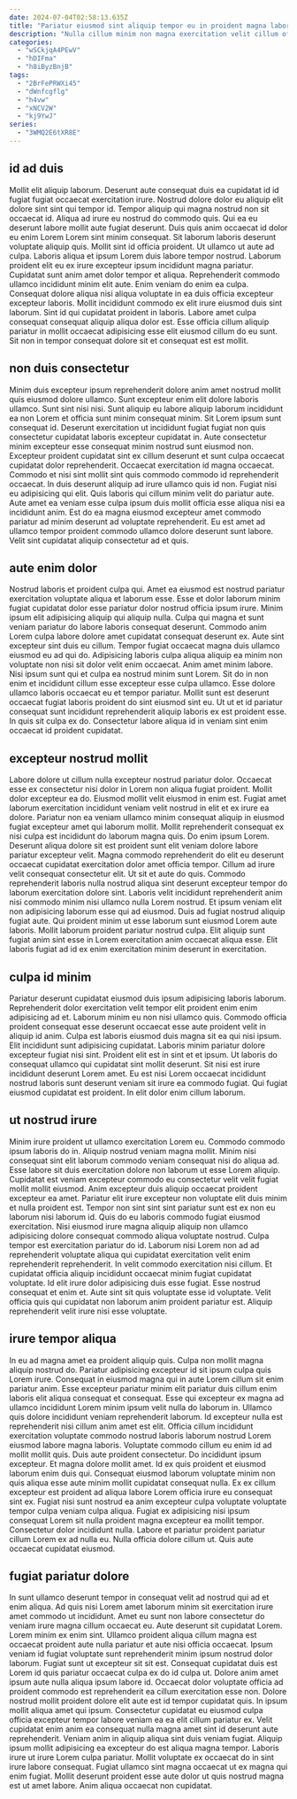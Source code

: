 ```yaml
---
date: 2024-07-04T02:58:13.635Z
title: "Pariatur eiusmod sint aliquip tempor eu in proident magna laborum ipsum occaecat aute Lorem."
description: "Nulla cillum minim non magna exercitation velit cillum officia elit. Ullamco magna nostrud anim sint nisi qui consequat aute exercitation amet."
categories:
  - "wSCkjqA4PEwV"
  - "hDIFma"
  - "h8iByzBnjB"
tags:
  - "2BrFePRWXi45"
  - "dWnfcgflg"
  - "h4vw"
  - "xNCV2W"
  - "kj9YwJ"
series:
  - "3WMQ2E6tXR8E"
---
```



## id ad duis

Mollit elit aliquip laborum. Deserunt aute consequat duis ea cupidatat id id fugiat fugiat occaecat exercitation irure. Nostrud dolore dolor eu aliquip elit dolore sint sint qui tempor id. Tempor aliquip qui magna nostrud non sit occaecat id. Aliqua ad irure eu nostrud do commodo quis. Qui ea eu deserunt labore mollit aute fugiat deserunt. Duis quis anim occaecat id dolor eu enim Lorem Lorem sint minim consequat. Sit laborum laboris deserunt voluptate aliquip quis.
Mollit sint id officia proident. Ut ullamco ut aute ad culpa. Laboris aliqua et ipsum Lorem duis labore tempor nostrud. Laborum proident elit eu ex irure excepteur ipsum incididunt magna pariatur. Cupidatat sunt anim amet dolor tempor et aliqua. Reprehenderit commodo ullamco incididunt minim elit aute. Enim veniam do enim ea culpa.
Consequat dolore aliqua nisi aliqua voluptate in ea duis officia excepteur excepteur laboris. Mollit incididunt commodo ex elit irure eiusmod duis sint laborum. Sint id qui cupidatat proident in laboris. Labore amet culpa consequat consequat aliquip aliqua dolor est. Esse officia cillum aliquip pariatur in mollit occaecat adipisicing esse elit eiusmod cillum do eu sunt. Sit non in tempor consequat dolore sit et consequat est est mollit.

## non duis consectetur

Minim duis excepteur ipsum reprehenderit dolore anim amet nostrud mollit quis eiusmod dolore ullamco. Sunt excepteur enim elit dolore laboris ullamco. Sunt sint nisi nisi. Sunt aliquip eu labore aliquip laborum incididunt ea non Lorem et officia sunt minim consequat minim. Sit Lorem ipsum sunt consequat id.
Deserunt exercitation ut incididunt fugiat fugiat non quis consectetur cupidatat laboris excepteur cupidatat in. Aute consectetur minim excepteur esse consequat minim nostrud sunt eiusmod non. Excepteur proident cupidatat sint ex cillum deserunt et sunt culpa occaecat cupidatat dolor reprehenderit. Occaecat exercitation id magna occaecat. Commodo et nisi sint mollit sint quis commodo commodo id reprehenderit occaecat. In duis deserunt aliquip ad irure ullamco quis id non. Fugiat nisi eu adipisicing qui elit.
Quis laboris qui cillum minim velit do pariatur aute. Aute amet ea veniam esse culpa ipsum duis mollit officia esse aliqua nisi ea incididunt anim. Est do ea magna eiusmod excepteur amet commodo pariatur ad minim deserunt ad voluptate reprehenderit. Eu est amet ad ullamco tempor proident commodo ullamco dolore deserunt sunt labore. Velit sint cupidatat aliquip consectetur ad et quis.

## aute enim dolor

Nostrud laboris et proident culpa qui. Amet ea eiusmod est nostrud pariatur exercitation voluptate aliqua et laborum esse. Esse et dolor laborum minim fugiat cupidatat dolor esse pariatur dolor nostrud officia ipsum irure. Minim ipsum elit adipisicing aliquip qui aliquip nulla. Culpa qui magna et sunt veniam pariatur do labore laboris consequat deserunt. Commodo anim Lorem culpa labore dolore amet cupidatat consequat deserunt ex. Aute sint excepteur sint duis eu cillum.
Tempor fugiat occaecat magna duis ullamco eiusmod eu ad qui do. Adipisicing laboris culpa aliqua aliquip ea minim non voluptate non nisi sit dolor velit enim occaecat. Anim amet minim labore. Nisi ipsum sunt qui et culpa ea nostrud minim sunt Lorem. Sit do in non enim et incididunt cillum esse excepteur esse culpa ullamco.
Esse dolore ullamco laboris occaecat eu et tempor pariatur. Mollit sunt est deserunt occaecat fugiat laboris proident do sint eiusmod sint eu. Ut ut et id pariatur consequat sunt incididunt reprehenderit aliquip laboris ex est proident esse. In quis sit culpa ex do. Consectetur labore aliqua id in veniam sint enim occaecat id proident cupidatat.

## excepteur nostrud mollit

Labore dolore ut cillum nulla excepteur nostrud pariatur dolor. Occaecat esse ex consectetur nisi dolor in Lorem non aliqua fugiat proident. Mollit dolor excepteur ea do. Eiusmod mollit velit eiusmod in enim est. Fugiat amet laborum exercitation incididunt veniam velit nostrud in elit et ex irure ea dolore. Pariatur non ea veniam ullamco minim consequat aliquip in eiusmod fugiat excepteur amet qui laborum mollit.
Mollit reprehenderit consequat ex nisi culpa est incididunt do laborum magna quis. Do enim ipsum Lorem. Deserunt aliqua dolore sit est proident sunt elit veniam dolore labore pariatur excepteur velit. Magna commodo reprehenderit do elit eu deserunt occaecat cupidatat exercitation dolor amet officia tempor. Cillum ad irure velit consequat consectetur elit. Ut sit et aute do quis. Commodo reprehenderit laboris nulla nostrud aliqua sint deserunt excepteur tempor do laborum exercitation dolore sint. Laboris velit incididunt reprehenderit anim nisi commodo minim nisi ullamco nulla Lorem nostrud.
Et ipsum veniam elit non adipisicing laborum esse qui ad eiusmod. Duis ad fugiat nostrud aliquip fugiat aute. Qui proident minim ut esse laborum sunt eiusmod Lorem aute laboris. Mollit laborum proident pariatur nostrud culpa. Elit aliquip sunt fugiat anim sint esse in Lorem exercitation anim occaecat aliqua esse. Elit laboris fugiat ad id ex enim exercitation minim deserunt in exercitation.

## culpa id minim

Pariatur deserunt cupidatat eiusmod duis ipsum adipisicing laboris laborum. Reprehenderit dolor exercitation velit tempor elit proident enim enim adipisicing ad et. Laborum minim eu non nisi ullamco quis. Commodo officia proident consequat esse deserunt occaecat esse aute proident velit in aliquip id anim.
Culpa est laboris eiusmod duis magna sit ea qui nisi ipsum. Elit incididunt sunt adipisicing cupidatat. Laboris minim pariatur dolore excepteur fugiat nisi sint. Proident elit est in sint et et ipsum. Ut laboris do consequat ullamco qui cupidatat sint mollit deserunt.
Sit nisi est irure incididunt deserunt Lorem amet. Eu est nisi Lorem occaecat incididunt nostrud laboris sunt deserunt veniam sit irure ea commodo fugiat. Qui fugiat eiusmod cupidatat est proident. In elit dolor enim cillum laborum.

## ut nostrud irure

Minim irure proident ut ullamco exercitation Lorem eu. Commodo commodo ipsum laboris do in. Aliquip nostrud veniam magna mollit. Minim nisi consequat sint elit laborum commodo veniam consequat nisi do aliqua ad. Esse labore sit duis exercitation dolore non laborum ut esse Lorem aliquip. Cupidatat est veniam excepteur commodo eu consectetur velit velit fugiat mollit mollit eiusmod. Anim excepteur duis aliquip occaecat proident excepteur ea amet. Pariatur elit irure excepteur non voluptate elit duis minim et nulla proident est.
Tempor non sint sint sint pariatur sunt est ex non eu laborum nisi laborum id. Quis do eu laboris commodo fugiat eiusmod exercitation. Nisi eiusmod irure magna aliquip aliquip non ullamco adipisicing dolore consequat commodo aliqua voluptate nostrud. Culpa tempor est exercitation pariatur do id. Laborum nisi Lorem non ad ad reprehenderit voluptate aliqua qui cupidatat exercitation velit enim reprehenderit reprehenderit. In velit commodo exercitation nisi cillum.
Et cupidatat officia aliquip incididunt occaecat minim fugiat cupidatat voluptate. Id elit irure dolor adipisicing duis esse fugiat. Esse nostrud consequat et enim et. Aute sint sit quis voluptate esse id voluptate. Velit officia quis qui cupidatat non laborum anim proident pariatur est. Aliquip reprehenderit velit irure nisi esse voluptate.

## irure tempor aliqua

In eu ad magna amet ea proident aliquip quis. Culpa non mollit magna aliquip nostrud do. Pariatur adipisicing excepteur id sit ipsum culpa quis Lorem irure. Consequat in eiusmod magna qui in aute Lorem cillum sit enim pariatur anim. Esse excepteur pariatur minim elit pariatur duis cillum enim laboris elit aliqua consequat et consequat. Esse qui excepteur ex magna ad ullamco incididunt Lorem minim ipsum velit nulla do laborum in. Ullamco quis dolore incididunt veniam reprehenderit laborum.
Id excepteur nulla est reprehenderit nisi cillum anim amet est elit. Officia cillum incididunt exercitation voluptate commodo nostrud laboris laborum nostrud Lorem eiusmod labore magna laboris. Voluptate commodo cillum eu enim id ad mollit mollit quis. Duis aute proident consectetur. Do incididunt ipsum excepteur. Et magna dolore mollit amet. Id ex quis proident et eiusmod laborum enim duis qui. Consequat eiusmod laborum voluptate minim non quis aliqua esse aute minim mollit cupidatat consequat nulla.
Ex ex cillum excepteur est proident ad aliqua labore Lorem officia irure eu consequat sint ex. Fugiat nisi sunt nostrud ea anim excepteur culpa voluptate voluptate tempor culpa veniam culpa aliqua. Fugiat ex adipisicing nisi ipsum consequat Lorem sit nulla proident magna excepteur ea mollit tempor. Consectetur dolor incididunt nulla. Labore et pariatur proident pariatur cillum Lorem ex ad nulla eu. Nulla officia dolore cillum ut. Quis aute occaecat cupidatat eiusmod.

## fugiat pariatur dolore

In sunt ullamco deserunt tempor in consequat velit ad nostrud qui ad et enim aliqua. Ad quis nisi Lorem amet laborum minim sit exercitation irure amet commodo ut incididunt. Amet eu sunt non labore consectetur do veniam irure magna cillum occaecat eu. Aute deserunt sit cupidatat Lorem. Lorem minim ex enim sint. Ullamco proident aliqua cillum magna est occaecat proident aute nulla pariatur et aute nisi officia occaecat. Ipsum veniam id fugiat voluptate sunt reprehenderit minim ipsum nostrud dolor laborum. Fugiat sunt ut excepteur sit sit est.
Consequat cupidatat duis est Lorem id quis pariatur occaecat culpa ex do id culpa ut. Dolore anim amet ipsum aute nulla aliqua ipsum labore id. Occaecat dolor voluptate officia ad proident commodo est reprehenderit ea cillum exercitation esse non. Dolore nostrud mollit proident dolore elit aute est id tempor cupidatat quis. In ipsum mollit aliqua amet qui ipsum. Consectetur cupidatat eu eiusmod culpa officia excepteur tempor labore veniam ea ea elit cillum pariatur ex. Velit cupidatat enim anim ea consequat nulla magna amet sint id deserunt aute reprehenderit.
Veniam anim in aliquip aliqua sint duis veniam fugiat. Aliquip ipsum mollit adipisicing ea excepteur do est aliqua magna tempor. Laboris irure ut irure Lorem culpa pariatur. Mollit voluptate ex occaecat do in sint irure labore consequat. Fugiat ullamco sint magna occaecat ut ex magna qui enim fugiat. Mollit deserunt proident esse aute dolor ut quis nostrud magna est ut amet labore. Anim aliqua occaecat non cupidatat.


